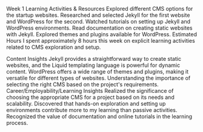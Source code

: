 Week 1
Learning Activities & Resources
Explored different CMS options for the startup websites.
Researched and selected Jekyll for the first website and WordPress for the second.
Watched tutorials on setting up Jekyll and WordPress environments.
Read documentation on creating static websites with Jekyll.
Explored themes and plugins available for WordPress.
Estimated Hours
I spent approximately 8 hours this week on explicit learning activities related to CMS exploration and setup.

Content Insights
Jekyll provides a straightforward way to create static websites, and the Liquid templating language is powerful for dynamic content.
WordPress offers a wide range of themes and plugins, making it versatile for different types of websites.
Understanding the importance of selecting the right CMS based on the project's requirements.
Career/Employability/Learning Insights
Realized the significance of choosing the appropriate CMS for a project based on its needs and scalability.
Discovered that hands-on exploration and setting up environments contribute more to my learning than passive activities.
Recognized the value of documentation and online tutorials in the learning process.